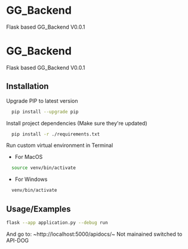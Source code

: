 # GG_Backend

Flask based GG_Backend V0.0.1

# GG_Backend

Flask based GG_Backend V0.0.1

## Installation

Upgrade PIP to latest version

```bash
  pip install --upgrade pip
```

Install project dependencies (Make sure they're updated)

```bash
  pip install -r ./requirements.txt
```

Run custom virtual environment in Terminal

- For MacOS

```bash
  source venv/bin/activate
```

- For Windows

```bash
  venv/bin/activate
```

## Usage/Examples

```bash
flask --app application.py --debug run
```

And go to:
~http://localhost:5000/apidocs/~ Not mainained switched to API-DOG
